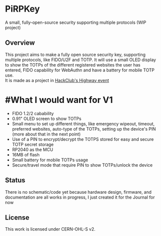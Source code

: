 # PiRPKey
A small, fully-open-source security supporting multiple protocols (WIP project)


## Overview
This project aims to make a fully open source security key, supporting multiple protocols, like FIDO/U2F and TOTP.
It will use a small OLED display to show the TOTPs of the different registered websites the user has entered, FIDO capability for WebAuthn and have a battery for mobile TOTP use.  
It is made as a project in [HackClub's Highway event](https://highway.hackclub.com)

# #What I would want for V1

- FIDO 1.2/2 cabability
- 0.91" OLED screen to show TOTPs
- Small menu to set up different things, like emergency wipeout, timeout, preferred websites, auto-type of the TOTPs, setting up the device's PIN (more about that in the next point)
- Use of a PIN to encrypt/decrypt the TOTPS stored for easy and secure TOTP secret storage
- RP2040 as the MCU
- 16MB of flash
- Small battery for mobile TOTPs usage
- Secure/travel mode that require PIN to show TOTPs/unlock the device


## Status
There is no schematic/code yet because hardware design, firmware, and documentation are all works in progress, I just created it for the Journal for now

## License
This work is licensed under CERN-OHL-S v2. 
